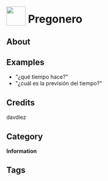 # <img src="https://raw.githack.com/FortAwesome/Font-Awesome/master/svgs/solid/newspaper.svg" card_color="#BDC3C7" width="50" height="50" style="vertical-align:bottom"/> Pregonero


## About


## Examples
* "¿qué tiempo hace?"
* "¿cuál es la previsión del tiempo?"

## Credits
davdiez

## Category
**Information**

## Tags

